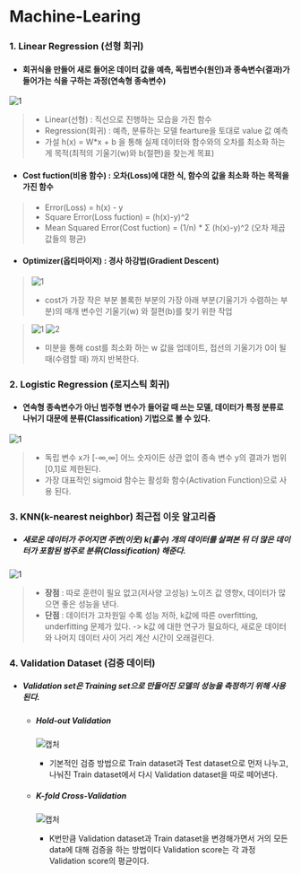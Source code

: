 # Machine-Learing


### 1. Linear Regression (선형 회귀) 
 - #### 회귀식을 만들어 새로 들어온 데이터 값을 예측, 독립변수(원인)과 종속변수(결과)가 들어가는 식을 구하는 과정(연속형 종속변수)

  ![1](https://user-images.githubusercontent.com/64317686/114910809-4b726c00-9e59-11eb-95b2-bd8d7eb9e78a.JPG)

 > - Linear(선형) : 직선으로 진행하는 모습을 가진 함수
 > - Regression(회귀) : 예측, 분류하는 모델 fearture을 토대로 value 값 예측
 > - 가설 h(x) = W*x + b  을 통해 실제 데이터와 함수와의 오차를 최소화 하는게 목적(최적의 기울기(w)와 b(절편)을 찾는게 목표)

 - #### Cost fuction(비용 함수) : 오차(Loss)에 대한 식, 함수의 값을 최소화 하는 목적을 가진 함수
 > - Error(Loss) = h(x) - y
 > - Square Error(Loss fuction) = (h(x)-y)^2
 > - Mean Squared Error(Cost fuction) = (1/n) * Σ (h(x)-y)^2 (오차 제곱값들의 평균)
 
 
 - #### Optimizer(옵티마이저) : 경사 하강법(Gradient Descent)
 > ![1](https://user-images.githubusercontent.com/64317686/114913475-30edc200-9e5c-11eb-80f8-53cd6ef3013d.JPG)
 > - cost가 가장 작은 부분 볼록한 부분의 가장 아래 부분(기울기가 수렴하는 부분)의 매개 변수인 기울기(w) 와 절편(b)를 찾기 위한 작업
 
 >  ![1](https://user-images.githubusercontent.com/64317686/114914038-d3a64080-9e5c-11eb-8a5a-4e8ce280e6ca.JPG)
 >  ![2](https://user-images.githubusercontent.com/64317686/114914162-f33d6900-9e5c-11eb-8377-574614f9551a.JPG)
 > <br>
 > - 미분을 통해 cost를 최소화 하는 w 값을 업데이트, 접선의 기울기가 0이 될때(수렴할 때) 까지 반복한다.
 


 ### 2. Logistic Regression (로지스틱 회귀)
 - #### 연속형 종속변수가 아닌 범주형 변수가 들어갈 때 쓰는 모델, 데이터가 특정 분류로 나뉘기 대문에 분류(Classification) 기법으로 볼 수 있다.

 ![1](https://user-images.githubusercontent.com/64317686/115115039-33235e00-9fcd-11eb-8963-ba163195a240.JPG)
 > - 독립 변수 x가 [-∞,∞] 어느 숫자이든 상관 없이 종속 변수 y의 결과가 범위[0,1]로 제한된다. <br>
 > - 가장 대표적인 sigmoid 함수는 활성화 함수(Activation Function)으로 사용 된다.

 ### 3. KNN(k-nearest neighbor) 최근접 이웃 알고리즘
 - ##### 새로운 데이터가 주어지면 주변(이웃) k(홀수) 개의 데이터를 살펴본 뒤 더 많은 데이터가 포함된 범주로 분류(Classification) 해준다.
 ![1](https://user-images.githubusercontent.com/64317686/115141837-628fa480-a079-11eb-92cc-d8aec4b49acd.JPG)
<br>
 > - **장점** : 따로 훈련이 필요 없고(저사양 고성능) 노이즈 값 영향x, 데이터가 많으면 좋은 성능을 낸다. <br>
 > - **단점** : 데이터가 고차원일 수록 성능 저하, k값에 따른 overfitting, underfitting 문제가 있다. -> k값 에 대한 연구가 필요하다, 새로운 데이터와 나머지 데이터 사이 거리 계산 시간이 오래걸린다.


 ### 4. Validation Dataset (검증 데이터) 
 - ##### Validation set은 Training set으로 만들어진 모델의 성능을 측정하기 위해 사용된다.
    - ##### Hold-out Validation<br>
      ![캡처](https://user-images.githubusercontent.com/64317686/119943482-1156c700-bfce-11eb-98a0-d929125530b8.JPG) <br> 
      - 기본적인 검증 방법으로 Train dataset과 Test dataset으로 먼저 나누고, 나눠진 Train dataset에서 다시 Validation dataset을 따로 떼어낸다. 
    
        

    - ##### K-fold Cross-Validation <br>
      ![캡처](https://user-images.githubusercontent.com/64317686/119943946-a3f76600-bfce-11eb-9c34-c0de7cc01673.JPG) <br>
      - K번만큼 Validation dataset과 Train dataset을 변경해가면서 거의 모든 data에 대해 검증을 하는 방법이다 Validation score는 각 과정Validation score의 평균이다.
 
    

